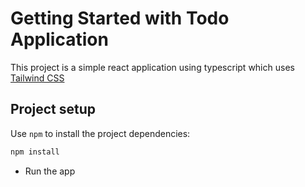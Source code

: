 # Getting Started with Todo Application

This project is a simple react application using typescript which uses [Tailwind CSS](https://tailwindui.com/)


## Project setup

Use `npm` to install the project dependencies:

```bash
npm install
```

- Run the app

